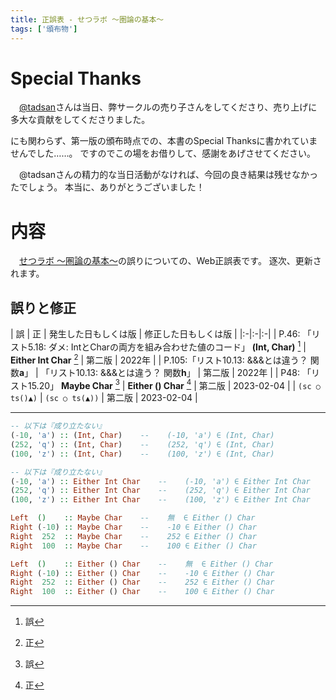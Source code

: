 ```yaml
---
title: 正誤表 - せつラボ 〜圏論の基本〜
tags: ['頒布物']
---
```

# Special Thanks

　[\@tadsan](https://twitter.com/tadsan)さんは当日、弊サークルの売り子さんをしてくださり、売り上げに多大な貢献をしてくださりました。

にも関わらず、第一版の頒布時点での、本書のSpecial Thanksに書かれていませんでした……。
ですのでこの場をお借りして、感謝をあげさせてください。

　@tadsanさんの精力的な当日活動がなければ、今回の良き結果は残せなかったでしょう。
本当に、ありがとうございました！

# 内容

　[せつラボ 〜圏論の基本〜](https://aiya000.booth.pm/items/1298622)の誤りについての、Web正誤表です。
逐次、更新されます。

## 誤りと修正

| 誤 | 正 | 発生した日もしくは版 | 修正した日もしくは版 |
|:-|:-|:-|
| P.46: 「リスト5.18: ダメ: IntとCharの両⽅を組み合わせた値のコード」 **(Int, Char)** [^left-either-does-not-include] | **Either Int Char** [^right-either-does-not-include] | 第二版 | 2022年 |
| P.105:「リスト10.13: &&&とは違う？ 関数**a**」 | 「リスト10.13: &&&とは違う？ 関数**h**」 | 第二版 | 2022年 |
| P48: 「リスト15.20」 **Maybe Char** [^1-wrong] | **Either () Char** [^1-correct] | 第二版 | 2023-02-04 |
| `(sc ○ ts()▲)` | `(sc ○ ts(▲))` | 第二版 | 2023-02-04 |

- - - - -

[^left-either-does-not-include]: 誤  
```haskell
-- 以下は『成り立たない』
(-10, 'a') :: (Int, Char)    --    (-10, 'a') ∈ (Int, Char)
(252, 'q') :: (Int, Char)    --    (252, 'q') ∈ (Int, Char)
(100, 'z') :: (Int, Char)    --    (100, 'z') ∈ (Int, Char)
```

[^right-either-does-not-include]: 正  
```haskell
-- 以下は『成り立たない』
(-10, 'a') :: Either Int Char    --    (-10, 'a') ∈ Either Int Char
(252, 'q') :: Either Int Char    --    (252, 'q') ∈ Either Int Char
(100, 'z') :: Either Int Char    --    (100, 'z') ∈ Either Int Char
```

[^1-wrong]: 誤
```haskell
Left  ()    :: Maybe Char    --    無  ∈ Either () Char
Right (-10) :: Maybe Char    --    -10 ∈ Either () Char
Right  252  :: Maybe Char    --    252 ∈ Either () Char
Right  100  :: Maybe Char    --    100 ∈ Either () Char
```

[^1-correct]: 正  
```haskell
Left  ()    :: Either () Char    --    無  ∈ Either () Char
Right (-10) :: Either () Char    --    -10 ∈ Either () Char
Right  252  :: Either () Char    --    252 ∈ Either () Char
Right  100  :: Either () Char    --    100 ∈ Either () Char
```
